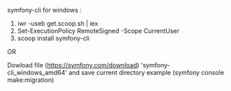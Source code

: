 

symfony-cli for windows : 
1) iwr -useb get.scoop.sh | iex
2) Set-ExecutionPolicy RemoteSigned -Scope CurrentUser
3) scoop install symfony-cli

OR

Dowload file (https://symfony.com/download)
'symfony-cli_windows_amd64' and save current directory
example (symfony console make:migration)
